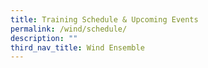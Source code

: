 ```yaml
---
title: Training Schedule & Upcoming Events
permalink: /wind/schedule/
description: ""
third_nav_title: Wind Ensemble
---
```

